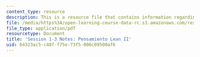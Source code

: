 ```yaml
---
content_type: resource
description: This is a resource file that contains information regarding session 1-3.
file: /media/https%3A/open-learning-course-data-rc.s3.amazonaws.com/res-16-001-lean-enterprise-en-espanol-january-iap-2012/64323ac5c48ff75e73f5006c09500af6_MITRES_16_001IAP12_1-3_Lp2.pdf
file_type: application/pdf
resourcetype: Document
title: 'Session 1-3 Notes: Pensamiento Lean II'
uid: 64323ac5-c48f-f75e-73f5-006c09500af6
---
```

